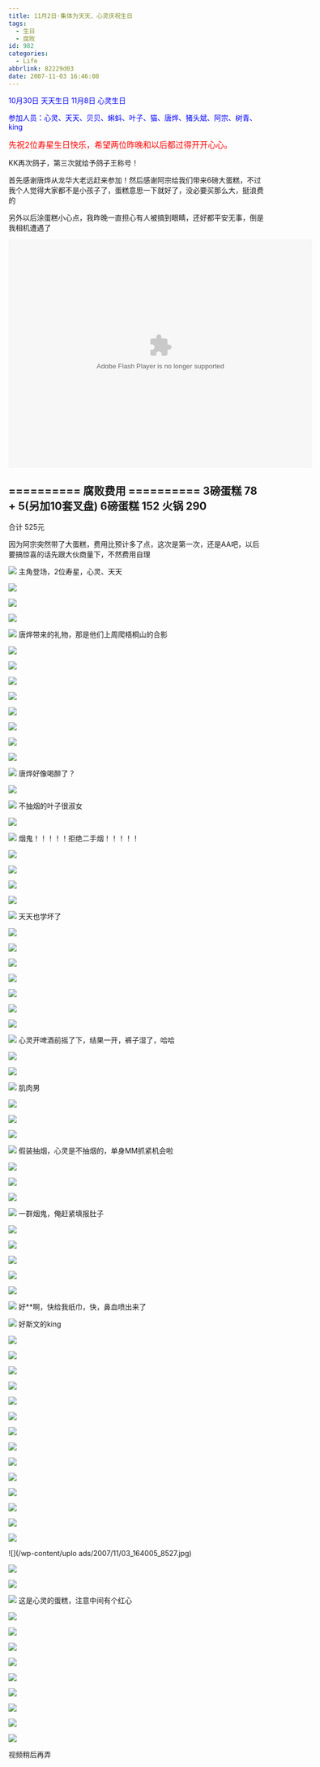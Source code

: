 ```yaml
---
title: 11月2日·集体为天天、心灵庆祝生日
tags:
  - 生日
  - 腐败
id: 982
categories:
  - Life
abbrlink: 82229d03
date: 2007-11-03 16:46:08
---
```


<font color="blue">10月30日 天天生日 
11月8日  心灵生日</font> 

<font color="blue">参加人员：心灵、天天、贝贝、蝌蚪、叶子、猫、唐烨、猪头斌、阿宗、树青、king</font> 

<font size="3"><font color="red">先祝2位寿星生日快乐，希望两位昨晚和以后都过得开开心心。</font></font> 

KK再次鸽子，第三次就给予鸽子王称号！ 

首先感谢唐烨从龙华大老远赶来参加！然后感谢阿宗给我们带来6磅大蛋糕，不过我个人觉得大家都不是小孩子了，蛋糕意思一下就好了，没必要买那么大，挺浪费的 

另外以后涂蛋糕小心点，我昨晚一直担心有人被搞到眼睛，还好都平安无事，倒是我相机遭遇了 

<object classid="clsid:D27CDB6E-AE6D-11cf-96B8-444553540000" codebase="http://download.macromedia.com/pub/shockwave/cabs/flash/swflash.cab#version=6,0,29,0" width="600" height="450"><param name="movie" value="http://www.56.com/n_v157_/c27_/24_/3_/ruller66_/zhajm_119427058871_/1087000_/0_/22242007.swf"><param name="quality" value="high"><param name="play" value="true"><embed src="http://www.56.com/n_v157_/c27_/24_/3_/ruller66_/zhajm_119427058871_/1087000_/0_/22242007.swf" quality="high" pluginspage="http://www.macromedia.com/go/getflashplayer" type="application/x-shockwave-flash" width="600" height="450" play="true"></embed></object>


========== 腐败费用 ========== 
3磅蛋糕 78 + 5(另加10套叉盘) 
6磅蛋糕 152 
火锅    290 
-------------- 
合计    525元 

因为阿宗突然带了大蛋糕，费用比预计多了点，这次是第一次，还是AA吧，以后要搞惊喜的话先跟大伙商量下，不然费用自理 

![](/images/2007/11/03_153738_8464.jpg) 
主角登场，2位寿星，心灵、天天 

![](/images/2007/11/03_154915_8465.jpg) 

![](/images/2007/11/03_155228_8466.jpg) 

![](/images/2007/11/03_155630_8467.jpg) 

![](/images/2007/11/03_155705_8468.jpg) 
唐烨带来的礼物，那是他们上周爬梧桐山的合影 

![](/images/2007/11/03_155901_8469.jpg) 

![](/images/2007/11/03_155916_8470.jpg) 

![](/images/2007/11/03_160045_8471.jpg) 

![](/images/2007/11/03_160100_8472.jpg) 

![](/images/2007/11/03_160143_8473.jpg) 

![](/images/2007/11/03_160250_8474.jpg) 

![](/images/2007/11/03_160319_8475.jpg) 

![](/images/2007/11/03_160335_8476.jpg) 

![](/images/2007/11/03_160429_8477.jpg) 
唐烨好像喝醉了？ 

![](/images/2007/11/03_160446_8478.jpg) 

![](/images/2007/11/03_160503_8479.jpg) 
不抽烟的叶子很淑女 

![](/images/2007/11/03_160521_8480.jpg) 

![](/images/2007/11/03_160544_8481.jpg) 
烟鬼！！！！！拒绝二手烟！！！！！ 

![](/images/2007/11/03_160631_8482.jpg) 

![](/images/2007/11/03_160647_8483.jpg) 

![](/images/2007/11/03_160807_8484.jpg) 

![](/images/2007/11/03_160832_8485.jpg) 

![](/images/2007/11/03_160911_8486.jpg) 
天天也学坏了 

![](/images/2007/11/03_160944_8487.jpg) 

![](/images/2007/11/03_161004_8488.jpg) 

![](/images/2007/11/03_161022_8489.jpg) 

![](/images/2007/11/03_161043_8490.jpg) 

![](/images/2007/11/03_161355_8491.jpg) 

![](/images/2007/11/03_161418_8492.jpg) 

![](/images/2007/11/03_161434_8493.jpg) 

![](/images/2007/11/03_161453_8494.jpg) 
心灵开啤酒前摇了下，结果一开，裤子湿了，哈哈 

![](/images/2007/11/03_161532_8495.jpg) 

![](/images/2007/11/03_161556_8496.jpg) 

![](/images/2007/11/03_161739_8497.jpg) 
肌肉男 

![](/images/2007/11/03_161802_8498.jpg) 

![](/images/2007/11/03_161829_8499.jpg) 

![](/images/2007/11/03_161845_8500.jpg) 

![](/images/2007/11/03_161902_8501.jpg) 
假装抽烟，心灵是不抽烟的，单身MM抓紧机会啦 

![](/images/2007/11/03_161946_8502.jpg) 

![](/images/2007/11/03_162029_8503.jpg) 

![](/images/2007/11/03_162058_8504.jpg) 

![](/images/2007/11/03_162157_8505.jpg) 
一群烟鬼，俺赶紧填报肚子 

![](/images/2007/11/03_162245_8506.jpg) 

![](/images/2007/11/03_162303_8507.jpg) 

![](/images/2007/11/03_162323_8508.jpg) 

![](/images/2007/11/03_162423_8509.jpg) 

![](/images/2007/11/03_162455_8510.jpg) 

![](/images/2007/11/03_162545_8511.jpg) 
好**啊，快给我纸巾，快，鼻血喷出来了 

![](/images/2007/11/03_162800_8512.jpg) 
好斯文的king 

![](/images/2007/11/03_162828_8513.jpg) 

![](/images/2007/11/03_163013_8514.jpg) 

![](/images/2007/11/03_163058_8515.jpg) 

![](/images/2007/11/03_163325_8516.jpg) 

![](/images/2007/11/03_163347_8517.jpg) 

![](/images/2007/11/03_163409_8518.jpg) 

![](/images/2007/11/03_163437_8519.jpg) 

![](/images/2007/11/03_163604_8520.jpg) 

![](/images/2007/11/03_163621_8521.jpg) 

![](/images/2007/11/03_163646_8522.jpg) 

![](/images/2007/11/03_163708_8523.jpg) 

![](/images/2007/11/03_163752_8524.jpg) 

![](/images/2007/11/03_163815_8525.jpg) 

![](/images/2007/11/03_163839_8526.jpg) 

![](/wp-content/uplo
ads/2007/11/03_164005_8527.jpg) 

![](/images/2007/11/03_164022_8528.jpg) 

![](/images/2007/11/03_164045_8529.jpg) 

![](/images/2007/11/03_164115_8530.jpg) 
这是心灵的蛋糕，注意中间有个红心 

![](/images/2007/11/03_164140_8531.jpg) 

![](/images/2007/11/03_164159_8532.jpg) 

![](/images/2007/11/03_164218_8533.jpg) 

![](/images/2007/11/03_164236_8534.jpg) 

![](/images/2007/11/03_164257_8535.jpg) 

![](/images/2007/11/03_164317_8536.jpg) 

![](/images/2007/11/03_164348_8537.jpg) 

![](/images/2007/11/03_164412_8538.jpg) 

![](/images/2007/11/03_164435_8539.jpg) 

视频稍后再弄